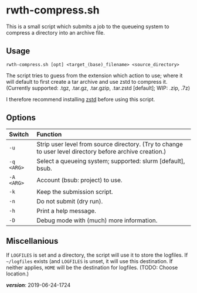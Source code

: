 # rwth-compress.sh

This is a small script which submits a job to the queueing system 
to compress a directory into an archive file.

## Usage
 
```
rwth-compress.sh [opt] <target_(base)_filename> <source_directory>
```

The script tries to guess from the extension which action to use;
where it will default to first create a tar archive and use zstd to compress it.
(Currently supported: .tgz, .tar.gz, .tar.gzip, .tar.zstd [default]; WIP: .zip, .7z)

I therefore recommend installing [zstd](https://github.com/facebook/zstd) before
using this script.

## Options

| Switch     | Function |
|:-----------|:---------|
| `-u`       | Strip user level from source directory. (Try to change to user level directory before archive creation.) |
| `-q <ARG>` | Select a queueing system; supported: slurm [default], bsub. |
| `-A <ARG>` | Account (bsub: project) to use. |
| `-k`       | Keep the submission script. |
| `-n`       | Do not submit (dry run). |
| `-h`       | Print a help message. |
| `-D`       | Debug mode with (much) more information. |

## Miscellanious

If `LOGFILES` is set and a directory, the script will use it to store the logfiles.
If `~/logfiles` exists (and `LOGFILES` is unset, it will use this destination.
If neither applies, `HOME` will be the destination for logfiles. 
(TODO: Choose location.)

___version___: 2019-06-24-1724
